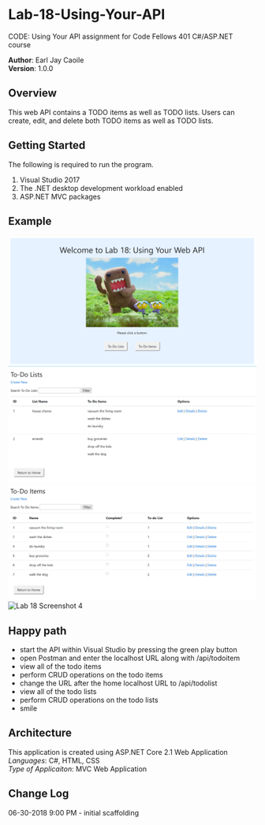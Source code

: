 # Lab-18-Using-Your-API
CODE: Using Your API assignment for Code Fellows 401 C#/ASP.NET course

**Author**: Earl Jay Caoile <br />
**Version**: 1.0.0

## Overview
This web API contains a TODO items as well as TODO lists.
Users can create, edit, and delete both TODO items as well
as TODO lists.

## Getting Started
The following is required to run the program.
1. Visual Studio 2017 
2. The .NET desktop development workload enabled
3. ASP.NET MVC packages

## Example
![Lab 18 Screenshot 1](Lab18-SS1.jpg) <br />
![Lab 18 Screenshot 2](Lab18-SS2.jpg)<br />
![Lab 18 Screenshot 3](Lab18-SS3.jpg) <br />
![Lab 18 Screenshot 4](Lab18-SS4.jpg) <br />

## Happy path
- start the API within Visual Studio by pressing the green play button
- open Postman and enter the localhost URL along with /api/todoitem
- view all of the todo items
- perform CRUD operations on the todo items
- change the URL after the home localhost URL to /api/todolist
- view all of the todo lists
- perform CRUD operations on the todo lists
- smile

## Architecture
This application is created using ASP.NET Core 2.1 Web Application <br />
*Languages*: C#, HTML, CSS <br />
*Type of Applicaiton*: MVC Web Application <br />

## Change Log
06-30-2018 9:00 PM - initial scaffolding <br />

